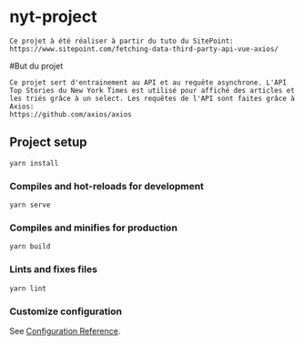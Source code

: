 # nyt-project
```
Ce projet à été réaliser à partir du tuto du SitePoint:
https://www.sitepoint.com/fetching-data-third-party-api-vue-axios/
```
#But du projet

```
Ce projet sert d'entrainement au API et au requête asynchrone. L'API Top Stories du New York Times est utilisé pour affiché des articles et les triés grâce à un select. Les requêtes de l'API sont faites grâce à Axios:
https://github.com/axios/axios
```

## Project setup
```
yarn install
```

### Compiles and hot-reloads for development
```
yarn serve
```

### Compiles and minifies for production
```
yarn build
```

### Lints and fixes files
```
yarn lint
```

### Customize configuration
See [Configuration Reference](https://cli.vuejs.org/config/).
